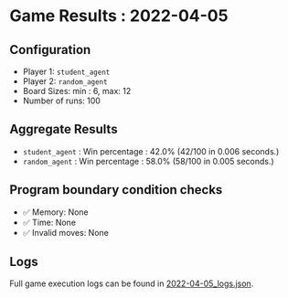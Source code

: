 
# Game Results : 2022-04-05


 ## Configuration 

 - Player 1: `student_agent`
 - Player 2: `random_agent`
 - Board Sizes: min : 6, max: 12
 - Number of runs: 100


 ## Aggregate Results 

 - `student_agent` : Win percentage : 42.0% (42/100 in 0.006 seconds.)
 - `random_agent` : Win percentage : 58.0% (58/100 in 0.005 seconds.)


 ## Program boundary condition checks 

 - :white_check_mark: Memory: None
 - :white_check_mark: Time: None
 - :white_check_mark: Invalid moves: None


 ## Logs 

 Full game execution logs can be found in [2022-04-05_logs.json](2022-04-05_logs.json).


